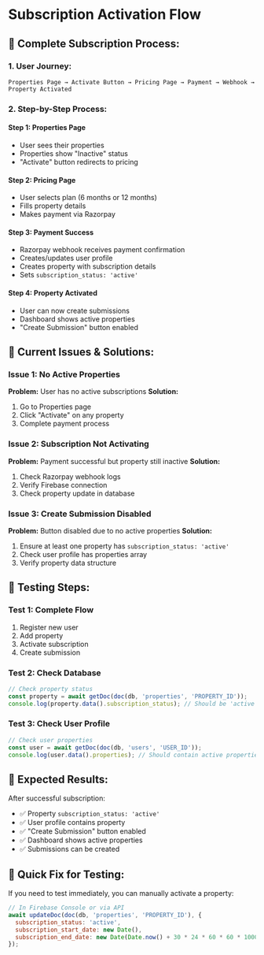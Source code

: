 # Subscription Activation Flow

## 🔄 Complete Subscription Process:

### 1. **User Journey:**
```
Properties Page → Activate Button → Pricing Page → Payment → Webhook → Property Activated
```

### 2. **Step-by-Step Process:**

#### **Step 1: Properties Page**
- User sees their properties
- Properties show "Inactive" status
- "Activate" button redirects to pricing

#### **Step 2: Pricing Page**
- User selects plan (6 months or 12 months)
- Fills property details
- Makes payment via Razorpay

#### **Step 3: Payment Success**
- Razorpay webhook receives payment confirmation
- Creates/updates user profile
- Creates property with subscription details
- Sets `subscription_status: 'active'`

#### **Step 4: Property Activated**
- User can now create submissions
- Dashboard shows active properties
- "Create Submission" button enabled

## 🚨 **Current Issues & Solutions:**

### **Issue 1: No Active Properties**
**Problem:** User has no active subscriptions
**Solution:** 
1. Go to Properties page
2. Click "Activate" on any property
3. Complete payment process

### **Issue 2: Subscription Not Activating**
**Problem:** Payment successful but property still inactive
**Solution:**
1. Check Razorpay webhook logs
2. Verify Firebase connection
3. Check property update in database

### **Issue 3: Create Submission Disabled**
**Problem:** Button disabled due to no active properties
**Solution:**
1. Ensure at least one property has `subscription_status: 'active'`
2. Check user profile has properties array
3. Verify property data structure

## 🔧 **Testing Steps:**

### **Test 1: Complete Flow**
1. Register new user
2. Add property
3. Activate subscription
4. Create submission

### **Test 2: Check Database**
```javascript
// Check property status
const property = await getDoc(doc(db, 'properties', 'PROPERTY_ID'));
console.log(property.data().subscription_status); // Should be 'active'
```

### **Test 3: Check User Profile**
```javascript
// Check user properties
const user = await getDoc(doc(db, 'users', 'USER_ID'));
console.log(user.data().properties); // Should contain active properties
```

## 🎯 **Expected Results:**

After successful subscription:
- ✅ Property `subscription_status: 'active'`
- ✅ User profile contains property
- ✅ "Create Submission" button enabled
- ✅ Dashboard shows active properties
- ✅ Submissions can be created

## 🚀 **Quick Fix for Testing:**

If you need to test immediately, you can manually activate a property:

```javascript
// In Firebase Console or via API
await updateDoc(doc(db, 'properties', 'PROPERTY_ID'), {
  subscription_status: 'active',
  subscription_start_date: new Date(),
  subscription_end_date: new Date(Date.now() + 30 * 24 * 60 * 60 * 1000) // 30 days
});
```
